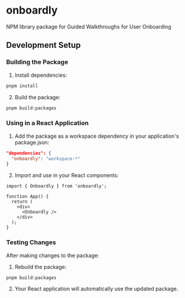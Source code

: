 # onboardly
NPM library package for Guided Walkthroughs for User Onboarding

## Development Setup

### Building the Package

1. Install dependencies:
```bash
pnpm install
```

2. Build the package:
```bash
pnpm build:packages
```

### Using in a React Application

1. Add the package as a workspace dependency in your application's package.json:
```json
"dependencies": {
  "onboardly": "workspace:*"
}
```

2. Import and use in your React components:
```tsx
import { Onboardly } from 'onboardly';

function App() {
  return (
    <div>
      <Onboardly />
    </div>
  );
}
```

### Testing Changes

After making changes to the package:

1. Rebuild the package:
```bash
pnpm build:packages
```

2. Your React application will automatically use the updated package.
